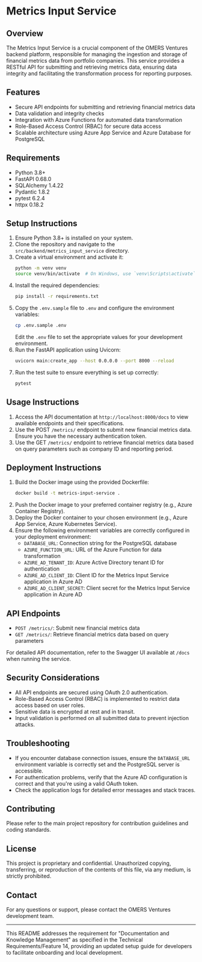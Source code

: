 # Metrics Input Service

## Overview

The Metrics Input Service is a crucial component of the OMERS Ventures backend platform, responsible for managing the ingestion and storage of financial metrics data from portfolio companies. This service provides a RESTful API for submitting and retrieving metrics data, ensuring data integrity and facilitating the transformation process for reporting purposes.

## Features

- Secure API endpoints for submitting and retrieving financial metrics data
- Data validation and integrity checks
- Integration with Azure Functions for automated data transformation
- Role-Based Access Control (RBAC) for secure data access
- Scalable architecture using Azure App Service and Azure Database for PostgreSQL

## Requirements

- Python 3.8+
- FastAPI 0.68.0
- SQLAlchemy 1.4.22
- Pydantic 1.8.2
- pytest 6.2.4
- httpx 0.18.2

## Setup Instructions

1. Ensure Python 3.8+ is installed on your system.
2. Clone the repository and navigate to the `src/backend/metrics_input_service` directory.
3. Create a virtual environment and activate it:
   ```bash
   python -m venv venv
   source venv/bin/activate  # On Windows, use `venv\Scripts\activate`
   ```
4. Install the required dependencies:
   ```bash
   pip install -r requirements.txt
   ```
5. Copy the `.env.sample` file to `.env` and configure the environment variables:
   ```bash
   cp .env.sample .env
   ```
   Edit the `.env` file to set the appropriate values for your development environment.
6. Run the FastAPI application using Uvicorn:
   ```bash
   uvicorn main:create_app --host 0.0.0.0 --port 8000 --reload
   ```
7. Run the test suite to ensure everything is set up correctly:
   ```bash
   pytest
   ```

## Usage Instructions

1. Access the API documentation at `http://localhost:8000/docs` to view available endpoints and their specifications.
2. Use the POST `/metrics/` endpoint to submit new financial metrics data. Ensure you have the necessary authentication token.
3. Use the GET `/metrics/` endpoint to retrieve financial metrics data based on query parameters such as company ID and reporting period.

## Deployment Instructions

1. Build the Docker image using the provided Dockerfile:
   ```bash
   docker build -t metrics-input-service .
   ```
2. Push the Docker image to your preferred container registry (e.g., Azure Container Registry).
3. Deploy the Docker container to your chosen environment (e.g., Azure App Service, Azure Kubernetes Service).
4. Ensure the following environment variables are correctly configured in your deployment environment:
   - `DATABASE_URL`: Connection string for the PostgreSQL database
   - `AZURE_FUNCTION_URL`: URL of the Azure Function for data transformation
   - `AZURE_AD_TENANT_ID`: Azure Active Directory tenant ID for authentication
   - `AZURE_AD_CLIENT_ID`: Client ID for the Metrics Input Service application in Azure AD
   - `AZURE_AD_CLIENT_SECRET`: Client secret for the Metrics Input Service application in Azure AD

## API Endpoints

- `POST /metrics/`: Submit new financial metrics data
- `GET /metrics/`: Retrieve financial metrics data based on query parameters

For detailed API documentation, refer to the Swagger UI available at `/docs` when running the service.

## Security Considerations

- All API endpoints are secured using OAuth 2.0 authentication.
- Role-Based Access Control (RBAC) is implemented to restrict data access based on user roles.
- Sensitive data is encrypted at rest and in transit.
- Input validation is performed on all submitted data to prevent injection attacks.

## Troubleshooting

- If you encounter database connection issues, ensure the `DATABASE_URL` environment variable is correctly set and the PostgreSQL server is accessible.
- For authentication problems, verify that the Azure AD configuration is correct and that you're using a valid OAuth token.
- Check the application logs for detailed error messages and stack traces.

## Contributing

Please refer to the main project repository for contribution guidelines and coding standards.

## License

This project is proprietary and confidential. Unauthorized copying, transferring, or reproduction of the contents of this file, via any medium, is strictly prohibited.

## Contact

For any questions or support, please contact the OMERS Ventures development team.

---

This README addresses the requirement for "Documentation and Knowledge Management" as specified in the Technical Requirements/Feature 14, providing an updated setup guide for developers to facilitate onboarding and local development.
